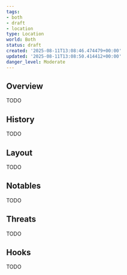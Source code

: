 ```yaml
---
tags:
- both
- draft
- location
type: Location
world: Both
status: draft
created: '2025-08-11T13:08:46.474479+00:00'
updated: '2025-08-11T13:08:50.414412+00:00'
danger_level: Moderate
---
```



## Overview

TODO
## History

TODO
## Layout

TODO
## Notables

TODO
## Threats

TODO
## Hooks

TODO
